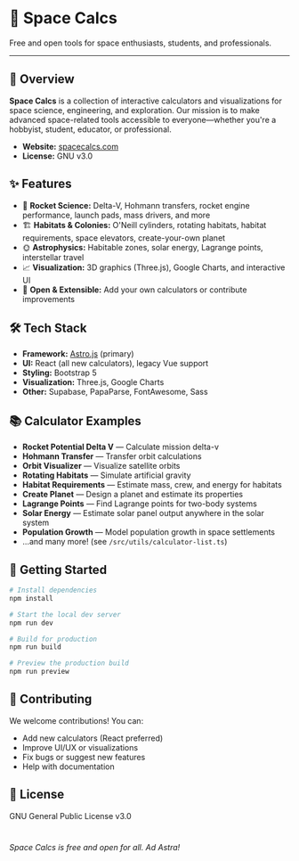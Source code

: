# 🚀 Space Calcs

Free and open tools for space enthusiasts, students, and professionals.

---

## 🌌 Overview

**Space Calcs** is a collection of interactive calculators and visualizations for space science, engineering, and exploration. Our mission is to make advanced space-related tools accessible to everyone—whether you're a hobbyist, student, educator, or professional.

-   **Website:** [spacecalcs.com](https://spacecalcs.com)
-   **License:** GNU v3.0

## ✨ Features

-   🚀 **Rocket Science:** Delta-V, Hohmann transfers, rocket engine performance, launch pads, mass drivers, and more
-   🏗️ **Habitats & Colonies:** O'Neill cylinders, rotating habitats, habitat requirements, space elevators, create-your-own planet
-   🌞 **Astrophysics:** Habitable zones, solar energy, Lagrange points, interstellar travel
-   📈 **Visualization:** 3D graphics (Three.js), Google Charts, and interactive UI
-   🧮 **Open & Extensible:** Add your own calculators or contribute improvements

## 🛠️ Tech Stack

-   **Framework:** [Astro.js](https://astro.build/) (primary)
-   **UI:** React (all new calculators), legacy Vue support
-   **Styling:** Bootstrap 5
-   **Visualization:** Three.js, Google Charts
-   **Other:** Supabase, PapaParse, FontAwesome, Sass

## 📚 Calculator Examples

-   **Rocket Potential Delta V** — Calculate mission delta-v
-   **Hohmann Transfer** — Transfer orbit calculations
-   **Orbit Visualizer** — Visualize satellite orbits
-   **Rotating Habitats** — Simulate artificial gravity
-   **Habitat Requirements** — Estimate mass, crew, and energy for habitats
-   **Create Planet** — Design a planet and estimate its properties
-   **Lagrange Points** — Find Lagrange points for two-body systems
-   **Solar Energy** — Estimate solar panel output anywhere in the solar system
-   **Population Growth** — Model population growth in space settlements
-   ...and many more! (see `/src/utils/calculator-list.ts`)

## 🚀 Getting Started

```bash
# Install dependencies
npm install

# Start the local dev server
npm run dev

# Build for production
npm run build

# Preview the production build
npm run preview
```

## 🤝 Contributing

We welcome contributions! You can:

-   Add new calculators (React preferred)
-   Improve UI/UX or visualizations
-   Fix bugs or suggest new features
-   Help with documentation

## 📝 License

GNU General Public License v3.0

#

_Space Calcs is free and open for all. Ad Astra!_
